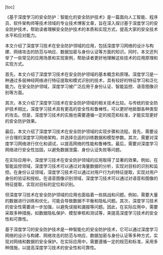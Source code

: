 
[toc]                    
                
                
《基于深度学习的安全防护：智能化的安全防护技术》是一篇面向人工智能、程序员、软件架构师等技术领域的专业技术博客文章，旨在深入探讨基于深度学习的安全防护技术，帮助读者理解安全防护技术的本质和实现方式，提高大家的安全技术水平和应对能力。

本文介绍了深度学习技术在安全防护领域的应用，包括深度学习网络的设计与构建、网络攻击的防范与响应、数据加密与身份认证等方面的知识。同时，本文还列举了一些常见的应用场景和实现案例，帮助读者更好地理解这些技术的应用原理和实现方式。

首先，本文介绍了深度学习技术在安全防护领域的基本概念和原理。深度学习是一种通过多层神经网络进行特征提取和模式识别的技术，具有较好的特征学习和泛化能力。在安全防护领域，深度学习被广泛应用于身份认证、智能监控、语音图像识别等方面。

其次，本文介绍了深度学习技术在安全防护领域的相关技术比较。与传统的安全防护技术相比，深度学习技术具有更高的安全性和鲁棒性，可以更好地抵御各种类型的攻击。但是，深度学习技术的实施也需要遵循一定的规范和标准，才能实现更好的安全防护效果。

最后，本文介绍了深度学习技术在安全防护领域的实现步骤和流程。首先，需要设计合理的深度学习网络架构，并选择合适的训练数据和模型参数。其次，需要对深度学习网络进行优化和调试，以提高网络的性能和鲁棒性。最后，需要对深度学习网络进行安全性加固，以避免数据泄露、身份认证失败等问题。

在实际应用中，深度学习技术在安全防护领域的应用取得了显著的效果。例如，在智能监控领域，深度学习技术可以通过对海量数据的分析，实现对目标的识别和监控。在身份认证领域，深度学习技术可以通过对用户行为的特征提取，实现对用户身份的验证和授权。在语音图像识别领域，深度学习技术可以通过对语音和图像的特征提取，实现对目标的定位和识别。

但深度学习技术在安全防护领域的应用也面临着一些挑战和问题。例如，需要大量的数据进行训练和优化，可能会导致数据不平衡和隐私问题。其次，深度学习技术的安全性需要进一步加强，以避免误报和漏报等问题。因此，在实际应用中，需要采取多种措施，如数据隐私保护、模型审核和测试等，来提高深度学习技术的安全性和可靠性。

基于深度学习的安全防护技术是一种智能化的安全防护技术，它可以通过深度学习网络的设计与构建、网络攻击的防范与响应、数据加密与身份认证等多种方式，实现对网络和数据的安全保护。在实际应用中，需要遵循一定的规范和标准，采用多种措施，以提高深度学习技术的安全性和可靠性。


